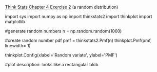 [Think Stats Chapter 4 Exercise 2](http://greenteapress.com/thinkstats2/html/thinkstats2005.html#toc41) (a random distribution)

import sys
import numpy as np
import thinkstats2
import thinkplot
import matplotlib


#generate random numbers
n = np.random.random(1000)


#create random number pdf
pmf = thinkstats2.Pmf(n)
thinkplot.Pmf(pmf, linewidth= 1) 

thinkplot.Config(xlabel='Random variate', ylabel='PMF')

#plot description: looks like a rectangular blob

